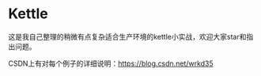 # Kettle
这是我自己整理的稍微有点复杂适合生产环境的kettle小实战，欢迎大家star和指出问题。

CSDN上有对每个例子的详细说明：https://blog.csdn.net/wrkd35